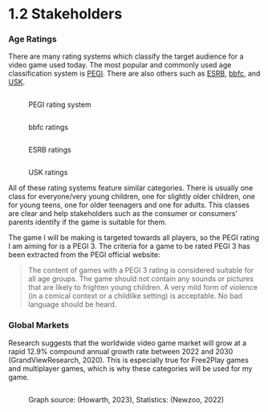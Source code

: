 # 1.2 Stakeholders

### Age Ratings

There are many rating systems which classify the target audience for a video game used today. The most popular and commonly used age classification system is [PEGI](https://pegi.info/). There are also others such as [ESRB](https://esrb.org/), [bbfc](https://bbfc.co.uk/), and [USK](https://usk.de/).

<figure><img src="https://img.cdn.schooljotter2.com/sampled/14232486/1101/377/nocrop/" alt=""><figcaption><p>PEGI rating system</p></figcaption></figure>

<div>

<figure><img src="https://ichef.bbci.co.uk/images/ic/320xn/p03s52m5.jpg" alt=""><figcaption><p>bbfc ratings</p></figcaption></figure>

 

<figure><img src="https://cdn.vox-cdn.com/thumbor/_K36T2OHvPjSZ4SvD5jnXjmJLp0=/1400x0/filters:no_upscale()/cdn.vox-cdn.com/uploads/chorus_asset/file/10333635/Esrb_ratings.svg.png" alt=""><figcaption><p>ESRB ratings</p></figcaption></figure>

 

<figure><img src="https://technical-tips.com/assets/images/photos/1559478133.jpg" alt=""><figcaption><p>USK ratings</p></figcaption></figure>

</div>

All of these rating systems feature similar categories. There is usually one class for everyone/very young children, one for slightly older children, one for young teens, one for older teenagers and one for adults. This classes are clear and help stakeholders such as the consumer or consumers' parents identify if the game is suitable for them.

The game I will be making is targeted towards all players, so the PEGI rating I am aiming for is a PEGI 3. The criteria for a game to be rated PEGI 3 has been extracted from the PEGI official website:

> The content of games with a PEGI 3 rating is considered suitable for all age groups. The game should not contain any sounds or pictures that are likely to frighten young children. A very mild form of violence (in a comical context or a childlike setting) is acceptable. No bad language should be heard.

### Global Markets

Research suggests that the worldwide video game market will grow at a rapid 12.9% compound annual growth rate between 2022 and 2030 (GrandViewResearch, 2020). This is especially true for Free2Play games and multiplayer games, which is why these categories will be used for my game.

<figure><img src="https://cdn.buttercms.com/output=f:webp/zdayATmTES5OeKmXvnvT" alt=""><figcaption><p>Graph source: (Howarth, 2023), Statistics: (Newzoo, 2022)</p></figcaption></figure>
